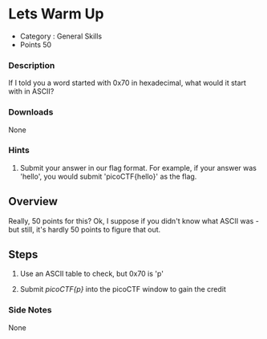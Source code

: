 # Lets Warm Up
- Category : General Skills
- Points 50

### Description

If I told you a word started with 0x70 in hexadecimal, what would it start with in ASCII?

### Downloads
None

### Hints

1. Submit your answer in our flag format. For example, if your answer was 'hello', you would submit 'picoCTF{hello}' as the flag.


## Overview

Really, 50 points for this? Ok, I suppose if you didn't know what ASCII was - but still, it's hardly 50 points to figure that out.


## Steps

1. Use an ASCII table to check, but 0x70 is 'p'

2. Submit *picoCTF{p}* into the picoCTF window to gain the credit



### Side Notes

None
